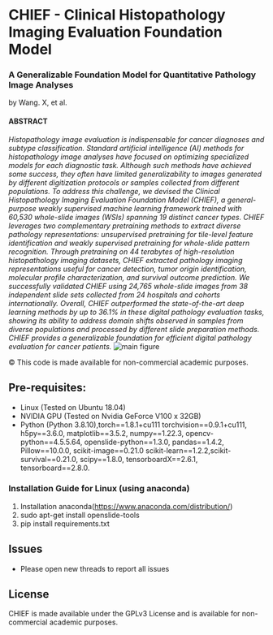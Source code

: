 # CHIEF - Clinical Histopathology Imaging Evaluation Foundation Model


### A Generalizable Foundation Model for Quantitative Pathology Image Analyses 

by Wang. X, et al.

#### ABSTRACT 
*Histopathology image evaluation is indispensable for cancer diagnoses and subtype classification. Standard
artificial intelligence (AI) methods for histopathology image analyses have focused on optimizing specialized models for each diagnostic task. Although such methods have achieved some success, they often have
limited generalizability to images generated by different digitization protocols or samples collected from different populations. To address this challenge, we devised the Clinical Histopathology Imaging Evaluation
Foundation Model (CHIEF), a general-purpose weakly supervised machine learning framework trained with
60,530 whole-slide images (WSIs) spanning 19 distinct cancer types. CHIEF leverages two complementary
pretraining methods to extract diverse pathology representations: unsupervised pretraining for tile-level feature identification and weakly supervised pretraining for whole-slide pattern recognition. Through pretraining
on 44 terabytes of high-resolution histopathology imaging datasets, CHIEF extracted pathology imaging representations useful for cancer detection, tumor origin identification, molecular profile characterization, and
survival outcome prediction. We successfully validated CHIEF using 24,765 whole-slide images from 38 independent slide sets collected from 24 hospitals and cohorts internationally. Overall, CHIEF outperformed the
state-of-the-art deep learning methods by up to 36.1% in these digital pathology evaluation tasks, showing its
ability to address domain shifts observed in samples from diverse populations and processed by different slide
preparation methods. CHIEF provides a generalizable foundation for efficient digital pathology evaluation for
cancer patients.*
![main figure](https://github.com/hms-dbmi/CHIEF/assets/31292151/022b0829-6e3c-4ffa-92a0-645622949fab)

© This code is made available for non-commercial academic purposes. 

## Pre-requisites:
* Linux (Tested on Ubuntu 18.04)
* NVIDIA GPU (Tested on Nvidia GeForce V100 x 32GB)
* Python (Python 3.8.10),torch==1.8.1+cu111
torchvision==0.9.1+cu111, h5py==3.6.0, matplotlib==3.5.2, numpy==1.22.3, opencv-python==4.5.5.64, openslide-python==1.3.0, pandas==1.4.2, Pillow==10.0.0, scikit-image==0.21.0
scikit-learn==1.2.2,scikit-survival==0.21.0, scipy==1.8.0, tensorboardX==2.6.1, tensorboard==2.8.0.

### Installation Guide for Linux (using anaconda)
1. Installation anaconda(https://www.anaconda.com/distribution/)
2. sudo apt-get install openslide-tools
3. pip install requirements.txt

## Issues
- Please open new threads to report all issues

## License
CHIEF is made available under the GPLv3 License and is available for non-commercial academic purposes. 


